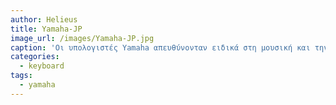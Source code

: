 ```yaml
---
author: Helieus
title: Yamaha-JP
image_url: /images/Yamaha-JP.jpg
caption: 'Οι υπολογιστές Yamaha απευθύνονταν ειδικά στη μουσική και την παραγωγή ήχου και ως εκ τούτου θεωρούνταν από πολλούς ως μη τυποποιημένες μηχανές MSX. Ωστόσο, είναι στην πραγματικότητα πρότυποι υπολογιστές MSX1 και μπορούν να χρησιμοποιηθούν ως τέτοιοι. Το CX-5MII είναι ένα CX-11 εντοπισμένο για τη διεθνή αγορά, αλλά με περισσότερη μνήμη RAM και πρόσθετο ROM που επιτρέπει τη χρήση της λειτουργίας κειμένου στη στήλη 80. Το πληκτρολόγιο έχει γενικά διάταξη QWERTY (με ή χωρίς κλειδί £), αλλά η έκδοση για τη Γαλλία έχει διάταξη AZERTY.'
categories:
  - keyboard
tags:
  - yamaha
---
```

